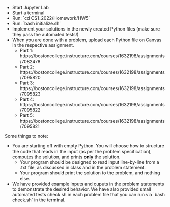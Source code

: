 <ul>
<li> Start Jupyter Lab
<li> Start a terminal
<li> Run: `cd CS1_2022/Homework/HW5`
<li> Run: `bash initialize.sh`
<li> Implement your solutions in the newly created Python files (make sure they pass the automated tests!)
<li> When you are done with a problem, upload each Python file on Canvas in the respective assignment.
  <ul>
  <li> Part 1: https://bostoncollege.instructure.com/courses/1632198/assignments/7082478 
  <li> Part 2: https://bostoncollege.instructure.com/courses/1632198/assignments/7095820
  <li> Part 3: https://bostoncollege.instructure.com/courses/1632198/assignments/7095823
  <li> Part 4: https://bostoncollege.instructure.com/courses/1632198/assignments/7095822
  <li> Part 5: https://bostoncollege.instructure.com/courses/1632198/assignments/7095821
  </ul>
</ul>

Some things to note:<br>

<ul>
<li> You are starting off with empty Python. You will choose how to structure the code that reads in the input (as per the problem specification), computes the solution, and prints <b>only</b> the solution.
  <ul>
  <li> Your program should be designed to read input line-by-line from a .txt file, as discussed in class and in the problem statement. 
  <li> Your program should print the solution to the problem, and nothing else.
  </ul>
<li> We have provided example inputs and ouputs in the problem statements to demonstrate the desired behavior. We have also provided small automated tests check.sh in each problem file that you can run via `bash check.sh` in the terminal.
</ul>
